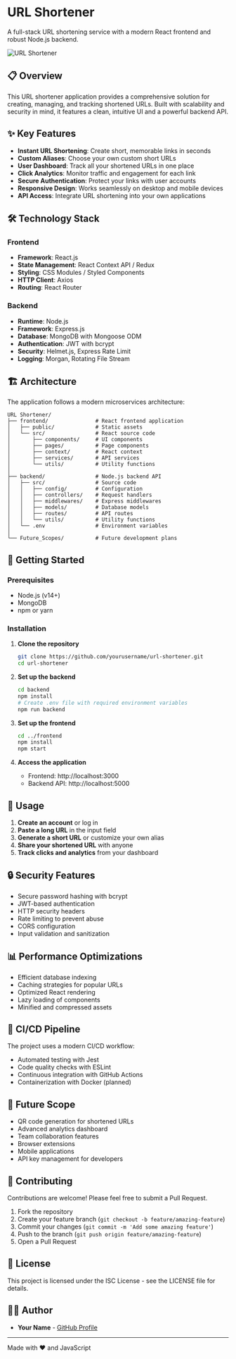 # URL Shortener

A full-stack URL shortening service with a modern React frontend and robust Node.js backend.

![URL Shortener](https://via.placeholder.com/800x400?text=URL+Shortener+App)

## 📋 Overview

This URL shortener application provides a comprehensive solution for creating, managing, and tracking shortened URLs. Built with scalability and security in mind, it features a clean, intuitive UI and a powerful backend API.

## ✨ Key Features

- **Instant URL Shortening**: Create short, memorable links in seconds
- **Custom Aliases**: Choose your own custom short URLs
- **User Dashboard**: Track all your shortened URLs in one place
- **Click Analytics**: Monitor traffic and engagement for each link
- **Secure Authentication**: Protect your links with user accounts
- **Responsive Design**: Works seamlessly on desktop and mobile devices
- **API Access**: Integrate URL shortening into your own applications

## 🛠️ Technology Stack

### Frontend
- **Framework**: React.js
- **State Management**: React Context API / Redux
- **Styling**: CSS Modules / Styled Components
- **HTTP Client**: Axios
- **Routing**: React Router

### Backend
- **Runtime**: Node.js
- **Framework**: Express.js
- **Database**: MongoDB with Mongoose ODM
- **Authentication**: JWT with bcrypt
- **Security**: Helmet.js, Express Rate Limit
- **Logging**: Morgan, Rotating File Stream

## 🏗️ Architecture

The application follows a modern microservices architecture:

```
URL Shortener/
├── frontend/               # React frontend application
│   ├── public/             # Static assets
│   └── src/                # React source code
│       ├── components/     # UI components
│       ├── pages/          # Page components
│       ├── context/        # React context
│       ├── services/       # API services
│       └── utils/          # Utility functions
│
├── backend/                # Node.js backend API
│   ├── src/                # Source code
│   │   ├── config/         # Configuration
│   │   ├── controllers/    # Request handlers
│   │   ├── middlewares/    # Express middlewares
│   │   ├── models/         # Database models
│   │   ├── routes/         # API routes
│   │   └── utils/          # Utility functions
│   └── .env                # Environment variables
│
└── Future_Scopes/          # Future development plans
```

## 🚀 Getting Started

### Prerequisites
- Node.js (v14+)
- MongoDB
- npm or yarn

### Installation

1. **Clone the repository**
   ```bash
   git clone https://github.com/yourusername/url-shortener.git
   cd url-shortener
   ```

2. **Set up the backend**
   ```bash
   cd backend
   npm install
   # Create .env file with required environment variables
   npm run backend
   ```

3. **Set up the frontend**
   ```bash
   cd ../frontend
   npm install
   npm start
   ```

4. **Access the application**
   - Frontend: http://localhost:3000
   - Backend API: http://localhost:5000

## 📱 Usage

1. **Create an account** or log in
2. **Paste a long URL** in the input field
3. **Generate a short URL** or customize your own alias
4. **Share your shortened URL** with anyone
5. **Track clicks and analytics** from your dashboard

## 🔒 Security Features

- Secure password hashing with bcrypt
- JWT-based authentication
- HTTP security headers
- Rate limiting to prevent abuse
- CORS configuration
- Input validation and sanitization

## 📊 Performance Optimizations

- Efficient database indexing
- Caching strategies for popular URLs
- Optimized React rendering
- Lazy loading of components
- Minified and compressed assets

## 🔄 CI/CD Pipeline

The project uses a modern CI/CD workflow:
- Automated testing with Jest
- Code quality checks with ESLint
- Continuous integration with GitHub Actions
- Containerization with Docker (planned)

## 🔮 Future Scope

- QR code generation for shortened URLs
- Advanced analytics dashboard
- Team collaboration features
- Browser extensions
- Mobile applications
- API key management for developers

## 🤝 Contributing

Contributions are welcome! Please feel free to submit a Pull Request.

1. Fork the repository
2. Create your feature branch (`git checkout -b feature/amazing-feature`)
3. Commit your changes (`git commit -m 'Add some amazing feature'`)
4. Push to the branch (`git push origin feature/amazing-feature`)
5. Open a Pull Request

## 📝 License

This project is licensed under the ISC License - see the LICENSE file for details.

## 👨‍💻 Author

- **Your Name** - [GitHub Profile](https://github.com/yourusername)

---

Made with ❤️ and JavaScript